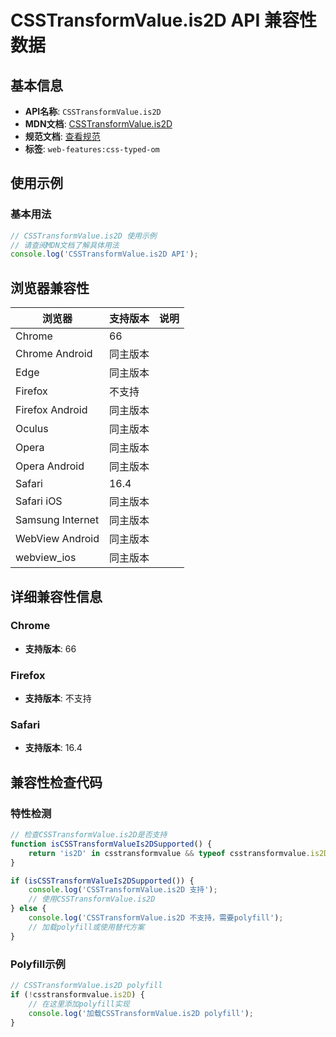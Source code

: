 # CSSTransformValue.is2D API 兼容性数据

## 基本信息

- **API名称**: `CSSTransformValue.is2D`
- **MDN文档**: [CSSTransformValue.is2D](https://developer.mozilla.org/docs/Web/API/CSSTransformValue/is2D)
- **规范文档**: [查看规范](https://drafts.css-houdini.org/css-typed-om/#dom-csstransformvalue-is2d)
- **标签**: `web-features:css-typed-om`

## 使用示例

### 基本用法

```javascript
// CSSTransformValue.is2D 使用示例
// 请查阅MDN文档了解具体用法
console.log('CSSTransformValue.is2D API');
```

## 浏览器兼容性

| 浏览器 | 支持版本 | 说明 |
|--------|----------|------|
| Chrome | 66 |  |
| Chrome Android | 同主版本 |  |
| Edge | 同主版本 |  |
| Firefox | 不支持 |  |
| Firefox Android | 同主版本 |  |
| Oculus | 同主版本 |  |
| Opera | 同主版本 |  |
| Opera Android | 同主版本 |  |
| Safari | 16.4 |  |
| Safari iOS | 同主版本 |  |
| Samsung Internet | 同主版本 |  |
| WebView Android | 同主版本 |  |
| webview_ios | 同主版本 |  |

## 详细兼容性信息

### Chrome

- **支持版本**: 66

### Firefox

- **支持版本**: 不支持

### Safari

- **支持版本**: 16.4

## 兼容性检查代码

### 特性检测

```javascript
// 检查CSSTransformValue.is2D是否支持
function isCSSTransformValueIs2DSupported() {
    return 'is2D' in csstransformvalue && typeof csstransformvalue.is2D === 'function';
}

if (isCSSTransformValueIs2DSupported()) {
    console.log('CSSTransformValue.is2D 支持');
    // 使用CSSTransformValue.is2D
} else {
    console.log('CSSTransformValue.is2D 不支持，需要polyfill');
    // 加载polyfill或使用替代方案
}
```

### Polyfill示例

```javascript
// CSSTransformValue.is2D polyfill
if (!csstransformvalue.is2D) {
    // 在这里添加polyfill实现
    console.log('加载CSSTransformValue.is2D polyfill');
}
```

